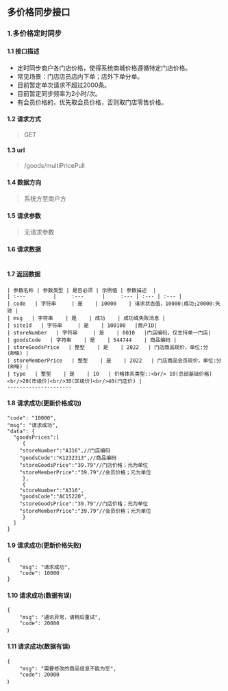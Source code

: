 ## 多价格同步接口
### 1.多价格定时同步
#### 1.1 接口描述
* 定时同步商户各门店价格，使得系统商城价格遵循特定门店价格。
* 常见场景：门店店员店内下单；店外下单分单。
* 目前暂定单次请求不超过2000条。
* 目前暂定同步频率为2小时/次。
* 有会员价格的，优先取会员价格，否则取门店零售价格。
#### 1.2 请求方式
> GET
#### 1.3 url
> /goods/multiPricePull
#### 1.4 数据方向
> 系统方至商户方
#### 1.5 请求参数
> 无请求参数
#### 1.6 请求数据
 ``` 

```
#### 1.7 返回数据
```
| 参数名称 | 参数类型 | 是否必须 | 示例值 | 参数描述  |
| :---         |     :---      |     :--- | :--- | :--- |
| code   | 字符串     | 是    | 10000    | 请求状态值，10000:成功;20000:失败 |
| msg   | 字符串    | 是    | 成功    | 成功或失败消息 |
| siteId   | 字符串     | 是    | 100100   |商户ID|
| storeNumber   | 字符串     | 是    | 0010   |门店编码，仅支持单一门店|
| goodsCode   | 字符串    | 是    | 544744    | 商品编码 |
| storeGoodsPrice   | 整型    | 是    | 2022   | 门店商品现价，单位:分(RMB) |
| storeMemberPrice   | 整型    | 是    | 2022   | 门店商品会员现价，单位:分(RMB) |
| type   | 整型    | 是    | 10   | 价格体系类型::<br/> 10(总部基础价格)<br/>20(市级价)<br/>30(区级价)<br/>40(门店价) |
--------------------- 
```
#### 1.8 请求成功(更新价格成功)
```
"code": "10000",
"msg": "请求成功",
"data": {
  "goodsPrices":[
     {
	"storeNumber":"A316",//门店编码
	"goodsCode":"K1232313",//商品编码
	"storeGoodsPrice":"39.79"//门店价格；元为单位
	"storeMemberPrice":"39.79"//会员价格；元为单位
     },
     {
	"storeNumber":"A316",
	"goodsCode":"AC15220",
	"storeGoodsPrice":"39.79"//门店价格；元为单位
	"storeMemberPrice":"39.79"//会员价格；元为单位
     }
  ]
}
```
#### 1.9 请求成功(更新价格失败)
```
{
    "msg": "请求成功",
    "code": 10000
}
```
#### 1.10 请求成功(数据有误)
```
{
    "msg": "通讯异常，请稍后重试",
    "code": 20000
｝
```
#### 1.11 请求成功(数据有误)
```
{
    "msg": "需要修改的商品信息不能为空",
    "code": 20000
｝
```
